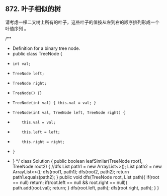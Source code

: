 ## 872. 叶子相似的树
请考虑一棵二叉树上所有的叶子，这些叶子的值按从左到右的顺序排列形成一个 叶值序列 。

/**
 * Definition for a binary tree node.
 * public class TreeNode {
 *     int val;
 *     TreeNode left;
 *     TreeNode right;
 *     TreeNode() {}
 *     TreeNode(int val) { this.val = val; }
 *     TreeNode(int val, TreeNode left, TreeNode right) {
 *         this.val = val;
 *         this.left = left;
 *         this.right = right;
 *     }
 * }
 */
class Solution {
    public boolean leafSimilar(TreeNode root1, TreeNode root2) {
        //dfs
        List<Integer> path1 = new ArrayList<>();
        List<Integer> path2 = new ArrayList<>();
        dfs(root1, path1);
        dfs(root2, path2);
        return path1.equals(path2);
    }
    public void dfs(TreeNode root, List<Integer> path){
        if(root == null) return;
        if(root.left == null && root.right == null){
            path.add(root.val);
            return;
        }
        dfs(root.left, path);
        dfs(root.right, path);
    }
}
